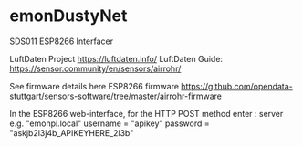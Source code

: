 # emonDustyNet
 
SDS011 ESP8266 Interfacer

LuftDaten Project https://luftdaten.info/
LuftDaten Guide: https://sensor.community/en/sensors/airrohr/

See firmware details here
ESP8266 firmware https://github.com/opendata-stuttgart/sensors-software/tree/master/airrohr-firmware

In the ESP8266 web-interface, for the HTTP POST method enter :
server e.g. "emonpi.local"
username = "apikey"
password = "askjb2l3j4b_APIKEYHERE_2l3b"